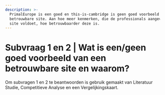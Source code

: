 ```yaml
---
description: >-
  PrimalEurope is een goed en this-is-cambridge is geen goed voorbeeld van een
  betrouwbare site. Aan hoe meer kenmerken, die de professionals aangeven, een
  site voldoet, hoe betrouwbaarder deze is.
---
```


# Subvraag 1 en 2 \| Wat is een/geen goed voorbeeld van een betrouwbare site en waarom?

Om subvragen 1 en 2 te beantwoorden is gebruik gemaakt van Literatuur Studie, Competitieve Analyse en een Vergelijkingskaart.

